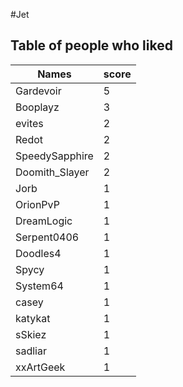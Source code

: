 #Jet
## Table of people who liked
Names | score
--- | ---
Gardevoir | 5
Booplayz | 3
evites | 2
Redot | 2
SpeedySapphire | 2
Doomith_Slayer | 2
Jorb | 1
OrionPvP | 1
DreamLogic | 1
Serpent0406 | 1
Doodles4 | 1
Spycy | 1
System64 | 1
casey | 1
katykat | 1
sSkiez | 1
sadliar | 1
xxArtGeek | 1

